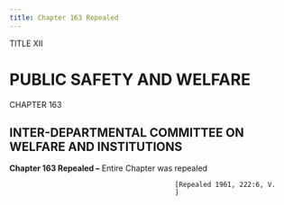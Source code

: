 ```yaml
---
title: Chapter 163 Repealed
---
```


TITLE XII
                                             
PUBLIC SAFETY AND WELFARE
=========================

CHAPTER 163
                                             
INTER-DEPARTMENTAL COMMITTEE ON WELFARE AND INSTITUTIONS
--------------------------------------------------------

**Chapter 163 Repealed –** Entire Chapter was repealed


                                             [Repealed 1961, 222:6, V.
                                             ]
